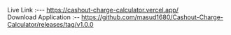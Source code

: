Live Link :--- https://cashout-charge-calculator.vercel.app/  </br>
Download Application :-- https://github.com/masud1680/Cashout-Charge-Calculator/releases/tag/v1.0.0
